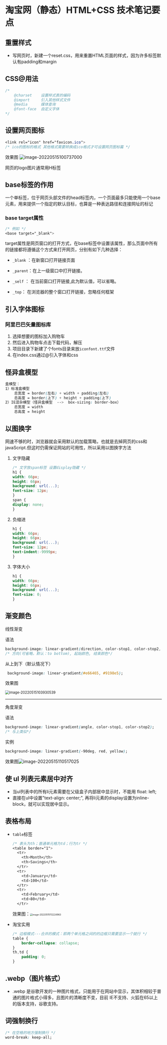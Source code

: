 # 淘宝网（静态）HTML+CSS 技术笔记要点

##  重置样式

- 写网页时，新建一个reset.css，用来重置HTML页面的样式，因为许多标签默认有padding和margin

## CSS@用法

```css
/* 
    @charset    设置样式表的编码
    @import     引入其他样式文件
    @media      媒体查询
    @font-face  自定义字体
*/
```

## 设置网页图标

```css
<link rel="icon" href="favicon.ico">
/* ico的图标的格式 其他格式需要转换成ico格式才可设置网页图标篇 */
```
效果图
![image-20220515100737000](https://picgo-fantasy06.oss-cn-guangzhou.aliyuncs.com/img/image-20220515100737000.png)



网页的logo图片通常用H标签

## base标签的作用

一个单标签，位于网页头部文件的head标签内，一个页面最多只能使用一个base元素，用来提供一个指定的默认目标，也算是一种表达路径和连接网址的标记

###  **base target属性**

```css
/* 例如 */
<base target="_blank">
```

target属性是网页窗口的打开方式，在base标签中设置该属性，那么页面中所有的链接都将遵循这个方式来打开网页，分别有如下几种选择：

- `_blank` ：在新窗口打开链接页面

- `_parent`：在上一级窗口中打开链接。
- `_self` ： 在当前窗口打开链接,此为默认值，可以省略。
- `_top`： 在浏览器的整个窗口打开链接，忽略任何框架

## 引入字体图标

### 阿里巴巴矢量图标库

1. 选择想要的图标加入购物车
2. 然后进入购物车点击下载代码，解压
3. 项目目录下新建了个fonts目录来放`iconfont.ttf`文件
4. 在index.css通过@引入字体和css

## 怪异盒模型

```css
盒模型：
1）标准盒模型
    总宽度 = border(左右) + width + padding(左右)
    总高度 = border(上下) + height + padding(上下)
2）IE混杂模型（怪异盒模型  -->  box-sizing: border-box）
    总宽度 = width
    总高度 = height
```

## 以图换字

网速不够的时，浏览器就会采用默认的加载策略，也就是去掉网页的css和javaScript.但这时仍需保证网站的可用性，所以采用以图换字方法

1. 文字隐藏

   ```css
   /* 文字放span标签 设置display隐藏 */
   h1 {
   width: 66px;
   height: 66px;
   background: url(...);
   font-size: 12px;
   }
   span {
   display: none;
   }
   ```

2. 负缩进

   ```css
   h1 {
   width: 66px;
   height: 66px;
   background: url(...);
   font-size: 12px;
   text-indent:-9999px;
   }
   ```

3. 字体大小

   ```css
   h1 {
   width: 66px;
   height: 66px;
   background: url(...);
   font-size: 0;
   }
   ```

   

##  渐变颜色

线性渐变

语法

```css
background-image: linear-gradient(direction, color-stop1, color-stop2, ...);
/* 方向(可省略，默认：to bottom), 起始颜色, 结束颜色*/
```

 从上到下（默认情况下）

```css
 background-image: linear-gradient(#e66465, #9198e5);
```

效果图

<img src="https://picgo-fantasy06.oss-cn-guangzhou.aliyuncs.com/img/image-20220515103930539.png" alt="image-20220515103930539" style="zoom: 80%;" />

----

角度渐变

语法

```css
background-image: linear-gradient(angle, color-stop1, color-stop2);
/* 与上类似*/
```

实例

```css
background-image: linear-gradient(-90deg, red, yellow);
```

效果图![image-20220515110517025](https://picgo-fantasy06.oss-cn-guangzhou.aliyuncs.com/img/image-20220515110517025.png)



## 使 ul 列表元素居中对齐

- 当ul列表中的所有li元素需要在父级盒子内部居中显示时，不能用 float: left; 
- 直接在ul中设置"text-align: center;", 再将li元素的display设置为inline-block，就可以实现居中显示。

## 表格布局

- `table`标签

  ```css
  /* 表头为th；普通单元格为td；行为tr */
  <table border="1">
    <tr>
      <th>Month</th>
      <th>Savings</th>
    </tr>
    <tr>
      <td>January</td>
      <td>100</td>
    </tr>
    <tr>
      <td>February</td>
      <td>80</td>
    </tr>
  ```

  效果图：<img src="https://picgo-fantasy06.oss-cn-guangzhou.aliyuncs.com/img/image-20220515112224963.png" alt="image-20220515112224963" style="zoom:50%;" />

 -  淘宝实用

    ```css
    /* 边框模式---合并的模式：即两个单元格之间的的边框只需要显示一个就行 */
    table {
        border-collapse: collapse;  
    }
    th,td {
        padding: 0;
    }
    ```

## .webp（图片格式）

- .webp 是谷歌开发的一种图片格式，只能用于在网站中显示，其体积相较于普通的图片格式小得多，且图片的清晰度不变，目前   IE不支持、火狐在65以上的版本支持，谷歌支持。

## 词强制换行

```css
/* 在空格的地方强制换行 */
word-break: keep-all; 
```

